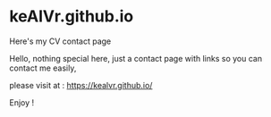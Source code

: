 # keAlVr.github.io
Here's my CV contact page 

Hello, nothing special here, just a contact page with links so you can contact me easily,

please visit at : https://kealvr.github.io/

Enjoy !
